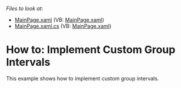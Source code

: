 <!-- default file list -->
*Files to look at*:

* [MainPage.xaml](./CS/DXPivotGrid_CustomGroupIntervals/MainPage.xaml) (VB: [MainPage.xaml](./VB/DXPivotGrid_CustomGroupIntervals/MainPage.xaml))
* [MainPage.xaml.cs](./CS/DXPivotGrid_CustomGroupIntervals/MainPage.xaml.cs) (VB: [MainPage.xaml](./VB/DXPivotGrid_CustomGroupIntervals/MainPage.xaml))
<!-- default file list end -->
# How to: Implement Custom Group Intervals


<p>This example shows how to implement custom group intervals.</p><br />


<br/>


